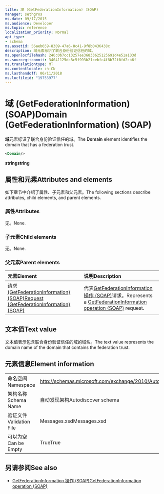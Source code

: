 ```yaml
---
title: 域 (GetFederationInformation) (SOAP)
manager: sethgros
ms.date: 09/17/2015
ms.audience: Developer
ms.topic: reference
localization_priority: Normal
api_type:
- schema
ms.assetid: 56aeb659-8309-47a6-8c41-9f8b0436438c
description: 域元素标识了联合身份验证信任的域。
ms.openlocfilehash: 240c0b7cc13257ee36833625125691d4e51a103d
ms.sourcegitcommit: 34041125dc8c5f993b21cebfc4f8b72f0fd2cb6f
ms.translationtype: MT
ms.contentlocale: zh-CN
ms.lasthandoff: 06/11/2018
ms.locfileid: "19753977"
---
```

# <a name="domain-getfederationinformation-soap"></a><span data-ttu-id="1ff14-103">域 (GetFederationInformation) (SOAP)</span><span class="sxs-lookup"><span data-stu-id="1ff14-103">Domain (GetFederationInformation) (SOAP)</span></span>

<span data-ttu-id="1ff14-104">**域**元素标识了联合身份验证信任的域。</span><span class="sxs-lookup"><span data-stu-id="1ff14-104">The **Domain** element identifies the domain that has a federation trust.</span></span> 
  
```XML
<Domain/>
```

 <span data-ttu-id="1ff14-105">**string**</span><span class="sxs-lookup"><span data-stu-id="1ff14-105">**string**</span></span>
## <a name="attributes-and-elements"></a><span data-ttu-id="1ff14-106">属性和元素</span><span class="sxs-lookup"><span data-stu-id="1ff14-106">Attributes and elements</span></span>

<span data-ttu-id="1ff14-107">如下章节中介绍了属性、子元素和父元素。</span><span class="sxs-lookup"><span data-stu-id="1ff14-107">The following sections describe attributes, child elements, and parent elements.</span></span>
  
### <a name="attributes"></a><span data-ttu-id="1ff14-108">属性</span><span class="sxs-lookup"><span data-stu-id="1ff14-108">Attributes</span></span>

<span data-ttu-id="1ff14-109">无。</span><span class="sxs-lookup"><span data-stu-id="1ff14-109">None.</span></span>
  
### <a name="child-elements"></a><span data-ttu-id="1ff14-110">子元素</span><span class="sxs-lookup"><span data-stu-id="1ff14-110">Child elements</span></span>

<span data-ttu-id="1ff14-111">无。</span><span class="sxs-lookup"><span data-stu-id="1ff14-111">None.</span></span>
  
### <a name="parent-elements"></a><span data-ttu-id="1ff14-112">父元素</span><span class="sxs-lookup"><span data-stu-id="1ff14-112">Parent elements</span></span>

|<span data-ttu-id="1ff14-113">**元素**</span><span class="sxs-lookup"><span data-stu-id="1ff14-113">**Element**</span></span>|<span data-ttu-id="1ff14-114">**说明**</span><span class="sxs-lookup"><span data-stu-id="1ff14-114">**Description**</span></span>|
|:-----|:-----|
|[<span data-ttu-id="1ff14-115">请求 (GetFederationInformation) (SOAP)</span><span class="sxs-lookup"><span data-stu-id="1ff14-115">Request (GetFederationInformation) (SOAP)</span></span>](request-getfederationinformationsoap.md) <br/> |<span data-ttu-id="1ff14-116">代表[GetFederationInformation 操作 (SOAP)](getfederationinformation-operation-soap.md)请求。</span><span class="sxs-lookup"><span data-stu-id="1ff14-116">Represents a [GetFederationInformation operation (SOAP)](getfederationinformation-operation-soap.md) request.</span></span>  <br/> |
   
## <a name="text-value"></a><span data-ttu-id="1ff14-117">文本值</span><span class="sxs-lookup"><span data-stu-id="1ff14-117">Text value</span></span>

<span data-ttu-id="1ff14-118">文本值表示包含联合身份验证信任的域的域名。</span><span class="sxs-lookup"><span data-stu-id="1ff14-118">The text value represents the domain name of the domain that contains the federation trust.</span></span>
  
## <a name="element-information"></a><span data-ttu-id="1ff14-119">元素信息</span><span class="sxs-lookup"><span data-stu-id="1ff14-119">Element information</span></span>

|||
|:-----|:-----|
|<span data-ttu-id="1ff14-120">命名空间</span><span class="sxs-lookup"><span data-stu-id="1ff14-120">Namespace</span></span>  <br/> |http://schemas.microsoft.com/exchange/2010/Autodiscover  <br/> |
|<span data-ttu-id="1ff14-121">架构名称</span><span class="sxs-lookup"><span data-stu-id="1ff14-121">Schema Name</span></span>  <br/> |<span data-ttu-id="1ff14-122">自动发现架构</span><span class="sxs-lookup"><span data-stu-id="1ff14-122">Autodiscover schema</span></span>  <br/> |
|<span data-ttu-id="1ff14-123">验证文件</span><span class="sxs-lookup"><span data-stu-id="1ff14-123">Validation File</span></span>  <br/> |<span data-ttu-id="1ff14-124">Messages.xsd</span><span class="sxs-lookup"><span data-stu-id="1ff14-124">Messages.xsd</span></span>  <br/> |
|<span data-ttu-id="1ff14-125">可以为空</span><span class="sxs-lookup"><span data-stu-id="1ff14-125">Can be Empty</span></span>  <br/> |<span data-ttu-id="1ff14-126">True</span><span class="sxs-lookup"><span data-stu-id="1ff14-126">True</span></span>  <br/> |
   
## <a name="see-also"></a><span data-ttu-id="1ff14-127">另请参阅</span><span class="sxs-lookup"><span data-stu-id="1ff14-127">See also</span></span>

- [<span data-ttu-id="1ff14-128">GetFederationInformation 操作 (SOAP)</span><span class="sxs-lookup"><span data-stu-id="1ff14-128">GetFederationInformation operation (SOAP)</span></span>](getfederationinformation-operation-soap.md)

